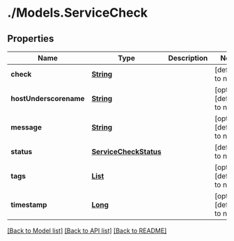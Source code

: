# ./Models.ServiceCheck
## Properties

Name | Type | Description | Notes
------------ | ------------- | ------------- | -------------
**check** | [**String**][1] |  | [default to null]
**hostUnderscorename** | [**String**][1] |  | [optional] [default to null]
**message** | [**String**][1] |  | [optional] [default to null]
**status** | [**ServiceCheckStatus**][2] |  | [default to null]
**tags** | [**List**][1] |  | [optional] [default to null]
**timestamp** | [**Long**][3] |  | [optional] [default to null]

[[Back to Model list]][4] [[Back to API list]][5] [[Back to README]][6]

[1]: string.md
[2]: ServiceCheckStatus.md
[3]: long.md
[4]: ../README.md#documentation-for-models
[5]: ../README.md#documentation-for-api-endpoints
[6]: ../README.md
